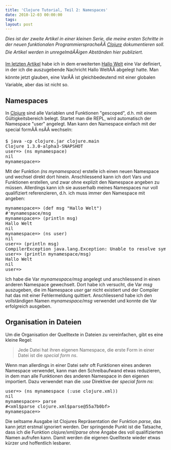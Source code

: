 ```yaml
---
title: 'Clojure Tutorial, Teil 2: Namespaces'
date: 2010-12-03 00:00:00 
tags: 
layout: post
---
```

<em>Dies ist der zweite Artikel in einer kleinen Serie, die meine ersten Schritte in der neuen funktionalen ProgrammierspracheÃÂ <a href="http://clojure.org/">Clojure</a> dokumentieren soll. Die Artikel werden in unregelmäÃÂigen Abständen hier publiziert.</em>

<a href="http://carstenringe.net/clojure-tutorial-teil-1">Im letzten Artikel</a> habe ich in dem erweiterten <a href="http://de.wikipedia.org/wiki/Hallo-Welt-Programm">Hallo Welt</a> eine Var definiert, in der ich die auszugebende Nachricht Hallo WeltÃÂ abgelegt hatte. Man könnte jetzt glauben, eine VarÃÂ ist gleichbedeutend mit einer globalen Variable, aber das ist nicht so.
<h2>Namespaces</h2>
In <a href="http://clojure.org/">Clojure</a> sind alle Variablen und Funktionen "gescoped", d.h. mit einem Gültigkeitsbereich belegt. Startet man die REPL, wird automatisch der Namespace "user" angelegt. Man kann den Namespace einfach mit der special formÃÂ nsÃÂ wechseln:
<div class="CodeRay">
<div class="code">
<pre>$ java -cp clojure.jar clojure.main
Clojure 1.3.0-alpha3-SNAPSHOT
user=&gt; (ns mynamespace)
nil
mynamespace=&gt;</pre>
</div>
</div>
Mit der Funktion <em>(ns mynamespace)</em> erstelle ich einen neuen Namespace und wechsel direkt dort hinein. Anschliessend kann ich dort Vars und Funktionen erstellen, und zwar ohne explizit den Namespace angeben zu müssen. Allerdings kann ich sie ausserhalb meines Namespaces nur voll qualifiziert referenzieren, d.h. ich muss immer den Namespace mit angeben:
<div class="CodeRay">
<div class="code">
<pre>mynamespace=&gt; (def msg "Hallo Welt")
#'mynamespace/msg
mynamespace=&gt; (println msg)
Hallo Welt
nil
mynamespace=&gt; (ns user)
nil
user=&gt; (println msg)
CompilerException java.lang.Exception: Unable to resolve symbol: msg in this context, compiling:(NO_SOURCE_PATH:5)
user=&gt; (println mynamespace/msg)
Hallo Welt
nil
user=&gt;</pre>
</div>
</div>
Ich habe die Var <em>mynamespace/msg</em> angelegt und anschliessend in einen anderen Namespace gewechselt. Dort habe ich versucht, die Var <em>msg</em> auszugeben, die im Namespace <em>user</em> gar nicht existiert und der Compiler hat das mit einer Fehlermeldung quittiert. Anschliessend habe ich den vollständigen Namen <em>mynamespace/msg</em> verwendet und konnte die Var erfolgreich ausgeben.
<h2>Organisation in Dateien</h2>
Um die Organisation der Quelltexte in Dateien zu vereinfachen, gibt es eine kleine Regel:
<blockquote class="posterous_short_quote">Jede Datei hat ihren eigenen Namespace, die erste Form in einer Datei ist die <em>special form ns</em>.</blockquote>
Wenn man allerdings in einer Datei sehr oft Funktionen eines anderen Namespace verwendet, kann man den Schreibaufwand etwas reduzieren, in dem man alle Funktionen des anderen Namespace in den eigenen importiert. Dazu verwendet man die <em>:use</em> Direktive der <em>special form ns</em>:
<div class="CodeRay">
<div class="code">
<pre>user=&gt; (ns mynamespace (:use clojure.xml))
nil
mynamespace=&gt; parse
#&lt;xml$parse clojure.xml$parse@55a7b0bf&gt;
mynamespace=&gt;</pre>
</div>
</div>
Die seltsame Ausgabe ist Clojures Repräsentation der Funktion <em>parse</em>, das kann jetzt erstmal ignoriert werden. Der springende Punkt ist die Tatsache, dass ich die Funktion <em>clojure/xml/parse</em> ohne Angabe des voll qualifizierten Namen aufrufen kann. Damit werden die eigenen Quelltexte wieder etwas kürzer und hoffentlich lesbarer.
